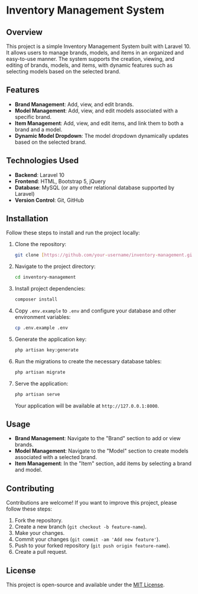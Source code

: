 # Inventory Management System

## Overview

This project is a simple Inventory Management System built with Laravel 10. It allows users to manage brands, models, and items in an organized and easy-to-use manner. The system supports the creation, viewing, and editing of brands, models, and items, with dynamic features such as selecting models based on the selected brand.

## Features

- **Brand Management**: Add, view, and edit brands.
- **Model Management**: Add, view, and edit models associated with a specific brand.
- **Item Management**: Add, view, and edit items, and link them to both a brand and a model.
- **Dynamic Model Dropdown**: The model dropdown dynamically updates based on the selected brand.

## Technologies Used

- **Backend**: Laravel 10
- **Frontend**: HTML, Bootstrap 5, jQuery
- **Database**: MySQL (or any other relational database supported by Laravel)
- **Version Control**: Git, GitHub

## Installation

Follow these steps to install and run the project locally:

1. Clone the repository:
    ```bash
    git clone [https://github.com/your-username/inventory-management.git](https://github.com/shahinalam10/Inventory-Management-System)
    ```

2. Navigate to the project directory:
    ```bash
    cd inventory-management
    ```

3. Install project dependencies:
    ```bash
    composer install
    ```

4. Copy `.env.example` to `.env` and configure your database and other environment variables:
    ```bash
    cp .env.example .env
    ```

5. Generate the application key:
    ```bash
    php artisan key:generate
    ```

6. Run the migrations to create the necessary database tables:
    ```bash
    php artisan migrate
    ```

7. Serve the application:
    ```bash
    php artisan serve
    ```

    Your application will be available at `http://127.0.0.1:8000`.

## Usage

- **Brand Management**: Navigate to the "Brand" section to add or view brands.
- **Model Management**: Navigate to the "Model" section to create models associated with a selected brand.
- **Item Management**: In the "Item" section, add items by selecting a brand and model.

## Contributing

Contributions are welcome! If you want to improve this project, please follow these steps:

1. Fork the repository.
2. Create a new branch (`git checkout -b feature-name`).
3. Make your changes.
4. Commit your changes (`git commit -am 'Add new feature'`).
5. Push to your forked repository (`git push origin feature-name`).
6. Create a pull request.

## License

This project is open-source and available under the [MIT License](LICENSE).

